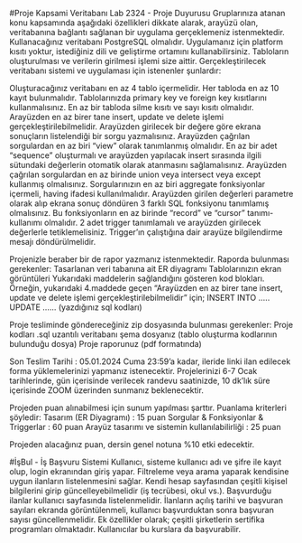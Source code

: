#Proje Kapsami
Veritabanı Lab 2324 - Proje Duyurusu
Gruplarınıza atanan konu kapsamında aşağıdaki özellikleri dikkate alarak, arayüzü olan, veritabanına bağlantı sağlanan bir uygulama gerçeklemeniz istenmektedir. Kullanacağınız veritabanı PostgreSQL olmalıdır. Uygulamanız için platform kısıtı yoktur, istediğiniz dili ve geliştirme ortamını kullanabilirsiniz. Tabloların oluşturulması ve verilerin girilmesi işlemi size aittir.  Gerçekleştirilecek veritabanı sistemi ve uygulaması için istenenler şunlardır:

Oluşturacağınız veritabanı en az 4 tablo içermelidir. Her tabloda en az 10 kayıt bulunmalıdır.
Tablolarınızda primary key ve foreign key kısıtlarını kullanmalısınız.
En az bir tabloda silme kısıtı ve sayı kısıtı olmalıdır.
Arayüzden en az birer tane insert, update ve delete işlemi gerçekleştirilebilmelidir.
Arayüzden girilecek bir değere göre ekrana sonuçların listelendiği bir sorgu yazmalısınız.
Arayüzden çağrılan sorgulardan en az biri “view” olarak tanımlanmış olmalıdır.
En az bir adet “sequence” oluşturmalı ve arayüzden yapılacak insert sırasında ilgili sütundaki değerlerin otomatik olarak atanmasını sağlamalısınız.
Arayüzden çağrılan sorgulardan en az birinde union veya intersect veya except kullanmış olmalısınız.
Sorgularınızın en az biri aggregate fonksiyonlar içermeli, having ifadesi kullanılmalıdır.
Arayüzden girilen değerleri parametre olarak alıp ekrana sonuç döndüren 3 farklı SQL fonksiyonu tanımlamış olmalısınız. Bu fonksiyonların en az birinde “record” ve “cursor” tanımı-kullanımı olmalıdır. 
2 adet trigger tanımlamalı ve arayüzden girilecek değerlerle tetiklemelisiniz. Trigger’ın çalıştığına dair arayüze bilgilendirme mesajı döndürülmelidir.

Projenizle beraber bir de rapor yazmanız istenmektedir. Raporda bulunması gerekenler:
Tasarlanan veri tabanına ait ER diyagramı
Tablolarınızın ekran görüntüleri
Yukarıdaki maddelerin sağlandığını gösteren kod blokları. Örneğin, yukarıdaki 4.maddede geçen “Arayüzden en az birer tane insert, update ve delete işlemi gerçekleştirilebilmelidir” için;
     			INSERT INTO …..
UPDATE …...
			(yazdığınız sql kodları)

Proje tesliminde göndereceğiniz zip dosyasında bulunması gerekenler:
Proje kodları
.sql uzantılı veritabanı şema dosyanız (tablo oluşturma kodlarının bulunduğu dosya)
Proje raporunuz (pdf formatında)

Son Teslim Tarihi :  05.01.2024 Cuma 23:59’a kadar, ileride linki ilan edilecek forma yüklemelerinizi yapmanız istenecektir. Projelerinizi 6-7 Ocak tarihlerinde, gün içerisinde verilecek randevu saatinizde, 10 dk’lık süre içerisinde ZOOM üzerinden sunmanız beklenecektir. 

Projeden puan alınabilmesi için sunum yapılması şarttır. Puanlama kriterleri şöyledir:
Tasarım (ER Diyagramı) : 15 puan
Sorgular & Fonksiyonlar & Triggerlar : 60 puan
Arayüz tasarımı ve sistemin kullanılabilirliği : 25 puan

Projeden alacağınız puan, dersin genel notuna %10 etki edecektir. 




#İşBul - İş Başvuru Sistemi
Kullanıcı, sisteme kullanıcı adı ve şifre ile kayıt olup, login ekranından giriş yapar. Filtreleme veya arama yaparak kendisine uygun ilanların listelenmesini sağlar. Kendi hesap sayfasından çeşitli kişisel bilgilerini girip güncelleyebilmelidir (iş tecrübesi, okul vs.). Başvurduğu ilanlar kullanıcı sayfasında listelenmelidir. İlanların açılış tarihi ve başvuran sayıları ekranda görüntülenmeli, kullanıcı başvurduktan sonra başvuran sayısı güncellenmelidir. Ek özellikler olarak; çeşitli şirketlerin sertifika programları olmaktadır. Kullanıcılar bu kurslara da başvurabilir. 

